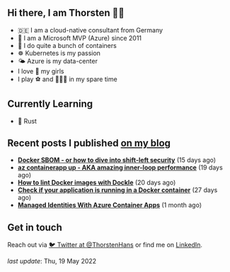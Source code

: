 ## Hi there, I am Thorsten 👋🏼

- 🇩🇪 I am a cloud-native consultant from Germany
- 🔷 I am a Microsoft MVP (Azure) since 2011
- 🐳 I do quite a bunch of containers
- ☸️ Kubernetes is my passion
- 🌤 Azure is my data-center
- I love 💞 my girls
- I play ⚽️ and 🏃🏻‍♂️ in my spare time

## Currently Learning

- 🦀 Rust

## Recent posts I published [on my blog](https://thorsten-hans.com)

- **[Docker SBOM - or how to dive into shift-left security](https://www.thorsten-hans.com/docker-sbom-dive-into-shift-left-security/)** (15 days ago)
- **[az containerapp up - AKA amazing inner-loop performance](https://www.thorsten-hans.com/az-containerapp-aka-amazing-loop-performance/)** (19 days ago)
- **[How to lint Docker images with Dockle](https://www.thorsten-hans.com/lint-docker-images-with-dockle/)** (20 days ago)
- **[Check if your application is running in a Docker container](https://www.thorsten-hans.com/check-if-application-is-running-in-docker-container/)** (27 days ago)
- **[Managed Identities With Azure Container Apps](https://www.thorsten-hans.com/managed-identities-with-azure-container-apps/)** (1 month ago)

## Get in touch

Reach out via [🐦 Twitter at @ThorstenHans](https://twitter.com/ThorstenHans) or find me on [LinkedIn](https://linkedin.com/in/ThorstenHans).

_last update_: Thu, 19 May 2022
